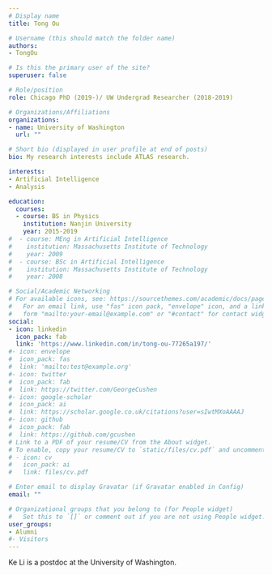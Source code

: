 ```yaml
---
# Display name
title: Tong Ou

# Username (this should match the folder name)
authors:
- TongOu

# Is this the primary user of the site?
superuser: false

# Role/position
role: Chicago PhD (2019-)/ UW Undergrad Researcher (2018-2019)

# Organizations/Affiliations
organizations:
- name: University of Washington
  url: ""

# Short bio (displayed in user profile at end of posts)
bio: My research interests include ATLAS research.

interests:
- Artificial Intelligence
- Analysis

education:
  courses:
  - course: BS in Physics
    institution: Nanjin University
    year: 2015-2019
#  - course: MEng in Artificial Intelligence
#    institution: Massachusetts Institute of Technology
#    year: 2009
#  - course: BSc in Artificial Intelligence
#    institution: Massachusetts Institute of Technology
#    year: 2008

# Social/Academic Networking
# For available icons, see: https://sourcethemes.com/academic/docs/page-builder/#icons
#   For an email link, use "fas" icon pack, "envelope" icon, and a link in the
#   form "mailto:your-email@example.com" or "#contact" for contact widget.
social:
- icon: linkedin
  icon_pack: fab
  link: 'https://www.linkedin.com/in/tong-ou-77265a197/'
#- icon: envelope
#  icon_pack: fas
#  link: 'mailto:test@example.org'
#- icon: twitter
#  icon_pack: fab
#  link: https://twitter.com/GeorgeCushen
#- icon: google-scholar
#  icon_pack: ai
#  link: https://scholar.google.co.uk/citations?user=sIwtMXoAAAAJ
#- icon: github
#  icon_pack: fab
#  link: https://github.com/gcushen
# Link to a PDF of your resume/CV from the About widget.
# To enable, copy your resume/CV to `static/files/cv.pdf` and uncomment the lines below.
# - icon: cv
#   icon_pack: ai
#   link: files/cv.pdf

# Enter email to display Gravatar (if Gravatar enabled in Config)
email: ""

# Organizational groups that you belong to (for People widget)
#   Set this to `[]` or comment out if you are not using People widget.
user_groups:
- Alumni
#- Visitors
---
```


Ke Li is a postdoc at the University of Washington.
